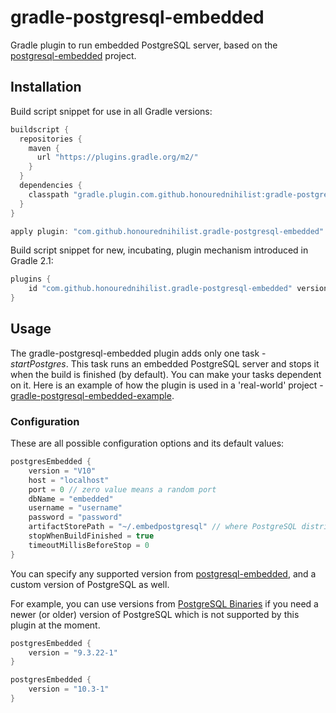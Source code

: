 # gradle-postgresql-embedded

Gradle plugin to run embedded PostgreSQL server, based on the [postgresql-embedded](https://github.com/yandex-qatools/postgresql-embedded) project.

## Installation

Build script snippet for use in all Gradle versions:
```groovy
buildscript {
  repositories {
    maven {
      url "https://plugins.gradle.org/m2/"
    }
  }
  dependencies {
    classpath "gradle.plugin.com.github.honourednihilist:gradle-postgresql-embedded:0.4.0"
  }
}

apply plugin: "com.github.honourednihilist.gradle-postgresql-embedded"
```

Build script snippet for new, incubating, plugin mechanism introduced in Gradle 2.1:
```groovy
plugins {
    id "com.github.honourednihilist.gradle-postgresql-embedded" version "0.4.0"
}
```

## Usage

The gradle-postgresql-embedded plugin adds only one task - _startPostgres_. This task runs an embedded PostgreSQL server and stops it when the build is finished (by default).
You can make your tasks dependent on it. Here is an example of how the plugin is used in a 'real-world' project - [gradle-postgresql-embedded-example](https://github.com/honourednihilist/gradle-postgresql-embedded-example).


### Configuration

These are all possible configuration options and its default values:

```groovy
postgresEmbedded {
	version = "V10"
	host = "localhost"
	port = 0 // zero value means a random port
	dbName = "embedded"
	username = "username"
	password = "password"
	artifactStorePath = "~/.embedpostgresql" // where PostgreSQL distributions are stored after downloading, inside home directory by default 
	stopWhenBuildFinished = true
	timeoutMillisBeforeStop = 0
}
```

You can specify any supported version from [postgresql-embedded](https://github.com/yandex-qatools/postgresql-embedded/blob/postgresql-embedded-2.8/src/main/java/ru/yandex/qatools/embed/postgresql/distribution/Version.java), and a custom version of PostgreSQL as well.

For example, you can use versions from [PostgreSQL Binaries](https://www.enterprisedb.com/download-postgresql-binaries) if you need a newer (or older) version of PostgreSQL which is not supported by this plugin at the moment.

```groovy
postgresEmbedded {
	version = "9.3.22-1"
}
```

```groovy
postgresEmbedded {
	version = "10.3-1"
}
```

